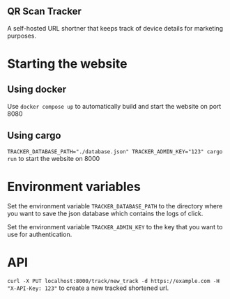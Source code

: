 QR Scan Tracker
---

A self-hosted URL shortner that keeps track of device details for marketing purposes.

# Starting the website

## Using docker

Use `docker compose up` to automatically build and start the website on port 8080

## Using cargo

`TRACKER_DATABASE_PATH="./database.json" TRACKER_ADMIN_KEY="123" cargo run` to start the website on 8000

# Environment variables

Set the environment variable `TRACKER_DATABASE_PATH` to the directory where you want to save the json database which contains the logs of click.

Set the environment variable `TRACKER_ADMIN_KEY` to the key that you want to use for authentication.

# API

`curl -X PUT localhost:8000/track/new_track -d https://example.com -H "X-API-Key: 123"` to create a new tracked shortened url.
